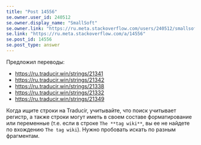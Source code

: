 ```yaml
---
title: "Post 14556"
se.owner.user_id: 240512
se.owner.display_name: "SmallSoft"
se.owner.link: "https://ru.meta.stackoverflow.com/users/240512/smallsoft"
se.link: "https://ru.meta.stackoverflow.com/a/14556"
se.post_id: 14556
se.post_type: answer
---
```

<p>Предложил переводы:</p>
<ul>
<li><a href="https://ru.traducir.win/strings/21341" rel="nofollow noreferrer">https://ru.traducir.win/strings/21341</a></li>
<li><a href="https://ru.traducir.win/strings/21342" rel="nofollow noreferrer">https://ru.traducir.win/strings/21342</a></li>
<li><a href="https://ru.traducir.win/strings/21338" rel="nofollow noreferrer">https://ru.traducir.win/strings/21338</a></li>
<li><a href="https://ru.traducir.win/strings/21332" rel="nofollow noreferrer">https://ru.traducir.win/strings/21332</a></li>
<li><a href="https://ru.traducir.win/strings/21349" rel="nofollow noreferrer">https://ru.traducir.win/strings/21349</a></li>
</ul>
<p>Когда ищите строки на Traducir, учитывайте, что поиск учитывает регистр, а также строки могут иметь в своем составе форматирование или переменные (т.е. если в строке <code>The **tag wiki**</code>, вы ее не найдете по вхождению <code>The tag wiki</code>). Нужно пробовать искать по разным фрагментам.</p>
